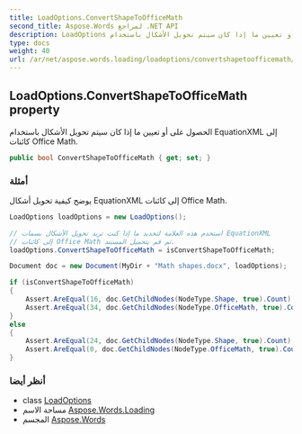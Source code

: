 ```yaml
---
title: LoadOptions.ConvertShapeToOfficeMath
second_title: Aspose.Words لمراجع .NET API
description: LoadOptions ملكية. الحصول على أو تعيين ما إذا كان سيتم تحويل الأشكال باستخدام EquationXML إلى كائنات Office Math.
type: docs
weight: 40
url: /ar/net/aspose.words.loading/loadoptions/convertshapetoofficemath/
---
```

## LoadOptions.ConvertShapeToOfficeMath property

الحصول على أو تعيين ما إذا كان سيتم تحويل الأشكال باستخدام EquationXML إلى كائنات Office Math.

```csharp
public bool ConvertShapeToOfficeMath { get; set; }
```

### أمثلة

يوضح كيفية تحويل أشكال EquationXML إلى كائنات Office Math.

```csharp
LoadOptions loadOptions = new LoadOptions();

// استخدم هذه العلامة لتحديد ما إذا كنت تريد تحويل الأشكال بسمات EquationXML
// إلى كائنات Office Math ثم قم بتحميل المستند.
loadOptions.ConvertShapeToOfficeMath = isConvertShapeToOfficeMath;

Document doc = new Document(MyDir + "Math shapes.docx", loadOptions);

if (isConvertShapeToOfficeMath)
{
    Assert.AreEqual(16, doc.GetChildNodes(NodeType.Shape, true).Count);
    Assert.AreEqual(34, doc.GetChildNodes(NodeType.OfficeMath, true).Count);
}
else
{
    Assert.AreEqual(24, doc.GetChildNodes(NodeType.Shape, true).Count);
    Assert.AreEqual(0, doc.GetChildNodes(NodeType.OfficeMath, true).Count);
}
```

### أنظر أيضا

* class [LoadOptions](../)
* مساحة الاسم [Aspose.Words.Loading](../../loadoptions/)
* المجسم [Aspose.Words](../../../)


